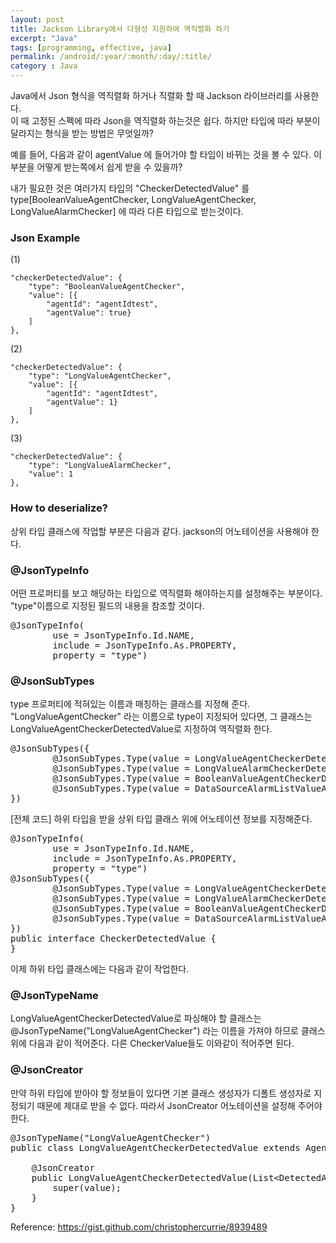 ```yaml
---
layout: post
title: Jackson Library에서 다형성 지원하여 역직렬화 하기
excerpt: "Java"
tags: [programming, effective, java]
permalink: /android/:year/:month/:day/:title/
category : Java
---
```


Java에서 Json 형식을 역직렬화 하거나 직렬화 할 때 Jackson 라이브러리를 사용한다.  
이 때 고정된 스펙에 따라 Json을 역직렬화 하는것은 쉽다. 하지만 타입에 따라 부분이 달라지는 형식을 받는 방법은 무엇일까?  

예를 들어, 다음과 같이 agentValue 에 들어가야 할 타입이 바뀌는 것을 볼 수 있다. 이부분을 어떻게 받는쪽에서 쉽게 받을 수 있을까?  

내가 필요한 것은 여러가지 타입의 "CheckerDetectedValue" 를 type[BooleanValueAgentChecker, LongValueAgentChecker, LongValueAlarmChecker] 에 따라 다른 타입으로 받는것이다.  

### Json Example
(1)
```
"checkerDetectedValue": {
    "type": "BooleanValueAgentChecker",
    "value": [{
        "agentId": "agentIdtest",
        "agentValue": true}
    ]
},
```

(2)
```
"checkerDetectedValue": {
    "type": "LongValueAgentChecker",
    "value": [{
        "agentId": "agentIdtest",
        "agentValue": 1}
    ]
},
```

(3)
```
"checkerDetectedValue": {
    "type": "LongValueAlarmChecker",
    "value": 1
},
```

### How to deserialize?
상위 타입 클래스에 작업할 부분은 다음과 같다. jackson의 어노테이션을 사용해야 한다.  

### @JsonTypeInfo
어떤 프로퍼티를 보고 해당하는 타입으로 역직렬화 해야하는지를 설정해주는 부분이다. "type"이름으로 지정된 필드의 내용을 참조할 것이다.  
<pre class="prettyprint">
@JsonTypeInfo(
        use = JsonTypeInfo.Id.NAME,
        include = JsonTypeInfo.As.PROPERTY,
        property = "type")
</pre>

### @JsonSubTypes
type 프로퍼티에 적혀있는 이름과 매칭하는 클래스를 지정해 준다. "LongValueAgentChecker" 라는 이름으로 type이 지정되어 있다면, 그 클래스는 LongValueAgentCheckerDetectedValue로 지정하여 역직렬화 한다.  
<pre class="prettyprint">
@JsonSubTypes({
        @JsonSubTypes.Type(value = LongValueAgentCheckerDetectedValue.class, name = "LongValueAgentChecker"),
        @JsonSubTypes.Type(value = LongValueAlarmCheckerDetectedValue.class, name = "LongValueAlarmChecker"),
        @JsonSubTypes.Type(value = BooleanValueAgentCheckerDetectedValue.class, name = "BooleanValueAgentChecker"),
        @JsonSubTypes.Type(value = DataSourceAlarmListValueAgentCheckerDetectedValue.class, name = "DataSourceAlarmListValueAgentChecker"),
})
</pre>

[전체 코드] 하위 타입을 받을 상위 타입 클래스 위에 어노테이션 정보를 지정해준다.  
<pre class="prettyprint">
@JsonTypeInfo(
        use = JsonTypeInfo.Id.NAME,
        include = JsonTypeInfo.As.PROPERTY,
        property = "type")
@JsonSubTypes({
        @JsonSubTypes.Type(value = LongValueAgentCheckerDetectedValue.class, name = "LongValueAgentChecker"),
        @JsonSubTypes.Type(value = LongValueAlarmCheckerDetectedValue.class, name = "LongValueAlarmChecker"),
        @JsonSubTypes.Type(value = BooleanValueAgentCheckerDetectedValue.class, name = "BooleanValueAgentChecker"),
        @JsonSubTypes.Type(value = DataSourceAlarmListValueAgentCheckerDetectedValue.class, name = "DataSourceAlarmListValueAgentChecker"),
})
public interface CheckerDetectedValue {
}
</pre>

이제 하위 타입 클래스에는 다음과 같이 작업한다. 

### @JsonTypeName
LongValueAgentCheckerDetectedValue로 파싱해야 할 클래스는 
@JsonTypeName("LongValueAgentChecker") 라는 이름을 가져야 하므로
클래스 위에 다음과 같이 적어준다. 다른 CheckerValue들도 이와같이 적어주면 된다.  

### @JsonCreator
만약 하위 타입에 받아야 할 정보들이 있다면 기본 클래스 생성자가 디폴트 생성자로 지정되기 때문에 제대로 받을 수 없다. 따라서 JsonCreator 어노테이션을 설정해 주어야 한다. 

<pre class="prettyprint">
@JsonTypeName(&#x22;LongValueAgentChecker&#x22;)
public class LongValueAgentCheckerDetectedValue extends AgentCheckerDetectedValue&#x3C;Long&#x3E; {
    
    @JsonCreator
    public LongValueAgentCheckerDetectedValue(List&#x3C;DetectedAgent&#x3C;Long&#x3E;&#x3E; value) {
        super(value);
    }
}
</pre>

Reference: https://gist.github.com/christophercurrie/8939489